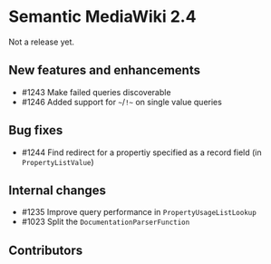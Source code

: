 # Semantic MediaWiki 2.4

Not a release yet.

## New features and enhancements

* #1243 Make failed queries discoverable
* #1246 Added support for `~`/`!~` on single value queries

## Bug fixes

* #1244 Find redirect for a propertiy specified as a record field (in `PropertyListValue`)

## Internal changes

* #1235 Improve query performance in `PropertyUsageListLookup`
* #1023 Split the `DocumentationParserFunction`

## Contributors
